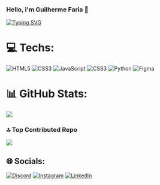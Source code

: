 ### Hello, i'm Guilherme Faria 👋

<a href="https://git.io/typing-svg"><img src="https://readme-typing-svg.demolab.com?font=Fira+Code&size=15&duration=2500&pause=250&color=3225F7&random=false&width=435&lines=I'm a+19 year+old+software developer." alt="Typing SVG" /></a>


# 💻 Techs:
 ![HTML5](https://img.shields.io/badge/html5-%23E34F26.svg?style=for-the-badge&logo=html5&logoColor=white)  ![CSS3](https://img.shields.io/badge/css3-%231572B6.svg?style=for-the-badge&logo=css3&logoColor=white) ![JavaScript](https://img.shields.io/badge/javascript-%23323330.svg?style=for-the-badge&logo=javascript&logoColor=%23F7DF1E) ![CSS3](https://img.shields.io/badge/css3-%231572B6.svg?style=for-the-badge&logo=css3&logoColor=white) ![Python](https://img.shields.io/badge/python-3670A0?style=for-the-badge&logo=python&logoColor=ffdd54)  ![Figma](https://img.shields.io/badge/figma-%23F24E1E.svg?style=for-the-badge&logo=figma&logoColor=white)
# 📊 GitHub Stats:
![](https://github-readme-stats.vercel.app/api?username=guifariadev&theme=nightowl&hide_border=false&include_all_commits=true&count_private=true)    

### 🔝 Top Contributed Repo
![](https://github-contributor-stats.vercel.app/api?username=guifariadev&limit=5&theme=algolia&combine_all_yearly_contributions=true)


## 🌐 Socials:
[![Discord](https://img.shields.io/badge/Discord-%237289DA.svg?logo=discord&logoColor=white)](https://discord.gg/fallpas) [![Instagram](https://img.shields.io/badge/Instagram-%23E4405F.svg?logo=Instagram&logoColor=white)](https://www.instagram.com/guisouzaspp/) [![LinkedIn](https://img.shields.io/badge/LinkedIn-%230077B5.svg?logo=linkedin&logoColor=white)](www.linkedin.com/in/guilherme-fariadev) 

